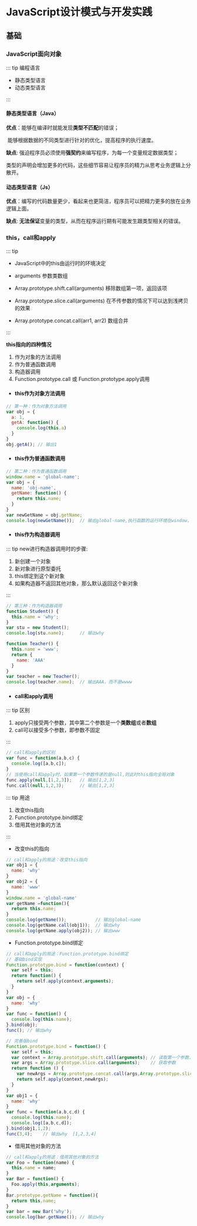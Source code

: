# JavaScript设计模式与开发实践

## 基础

### JavaScript面向对象

::: tip 编程语言

- 静态类型语言
- 动态类型语言

:::

#### 静态类型语言（Java）

**优点**：能够在编译时就能发现**类型不匹配**的错误；

​			能够根据数据的不同类型进行针对的优化，提高程序的执行速度。

**缺点**:  强迫程序员必须使用**强契约**来编写程序，为每一个变量规定数据类型；

​	       类型的声明会增加更多的代码，这些细节容易让程序员的精力从思考业务逻辑上分散开。

#### 动态类型语言（Js）

**优点**：编写的代码数量更少，看起来也更简洁，程序员可以把精力更多的放在业务逻辑上面。

**缺点**: **无法保证**变量的类型，从而在程序运行期有可能发生跟类型相关的错误。

### this，call和apply

::: tip

- JavaScript中的this由运行时的环境决定
- arguments 参数类数组

- Array.prototype.shift.call(arguments) 移除数组第一项，返回该项
- Array.prototype.slice.call(arguments) 在不传参数的情况下可以达到浅拷贝的效果
- Array.prototype.concat.call(arr1, arr2) 数组合并

:::

**this指向的四种情况**

1. 作为对象的方法调用
2. 作为普通函数调用
3. 构造器调用
4. Function.prototype.call 或 Function.prototype.apply调用

- #### this作为对象方法调用

```js
// 第一种：作为对象方法调用
var obj = {
  a: 1,
  getA: function() {
    console.log(this.a)
  }
}
obj.getA(); // 输出1
```

- #### this作为普通函数调用

```js
// 第二种：作为普通函数调用
window.name = 'global-name';
var obj = {
  name: 'obj-name',
  getName: function() {
    return this.name;
  }
}
var newGetName = obj.getName;
console.log(newGetName());  // 输出global-name,执行函数的运行环境在window，而不是obj内
```

- #### this作为构造器调用

::: tip new进行构造器调用时的步骤:

1. 新创建一个对象
2. 新对象进行原型委托
3. this绑定到这个新对象
4. 如果构造器不返回其他对象，那么默认返回这个新对象

::: 

```js
// 第三种：作为构造器调用
function Student() {
  this.name = 'why';
}
var stu = new Student();
console.log(stu.name);      // 输出why

function Teacher() {
  this.name = 'www';
  return {
    name: 'AAA'
  }
}
var teacher = new Teacher();
console.log(teacher.name);  // 输出AAA，而不是wwww
```

- #### call和apply调用

::: tip 区别 

1. apply只接受两个参数，其中第二个参数是一个**类数组**或者**数组**
2. call可以接受多个参数，即参数不固定

::: 

```js
// call和apply的区别
var func = function(a,b,c) {
  console.log([a,b,c]);
}
// 当使用call和apply时，如果第一个参数传递的是null,则此时this指向全局对象
func.apply(null,[1,2,3]);   // 输出[1,2,3]
func.call(null,1,2,3);      // 输出[1,2,3]
```

::: tip 用途 

1. 改变this指向
2. Function.prototype.bind绑定
3. 借用其他对象的方法

::: 

- 改变this的指向

```js
// call和apply的用途：改变this指向
var obj1 = {
  name: 'why'
}
var obj2 = {
  name: 'www'
}
window.name = 'global-name'
var getName =function(){
  return this.name;
}
console.log(getName());           // 输出global-name
console.log(getName.call(obj1));  // 输出why
console.log(getName.apply(obj2)); // 输出www
```

- Function.prototype.bind绑定

```js
// call和apply的用途：Function.prototype.bind绑定
// 基础bind实现
Function.prototype.bind = function(context) {
  var self = this;
  return function() {
    return self.apply(context,arguments);
  }
}
var obj = {
  name: 'why'
}
var func = function() {
  console.log(this.name);
}.bind(obj);
func(); // 输出why
```

```js
// 完善版bind
Function.prototype.bind = function() {
  var self = this;
  var context = Array.prototype.shift.call(arguments); // 读取第一个参数，即this对象
  var args = Array.prototype.slice.call(arguments);    // 获取参数
  return function () {
    var newArgs = Array.prototype.concat.call(args,Array.prototype.slice.call(arguments));
    return self.apply(context,newArgs);
  }
}
var obj1 = {
  name: 'why'
}
var func = function(a,b,c,d) {
  console.log(this.name);
  console.log([a,b,c,d]);
}.bind(obj1,1,2);
func(3,4);    // 输出why  [1,2,3,4]
```

- 借用其他对象的方法

```js
// call和apply的用途：借用其他对象的方法
var Foo = function(name) {
  this.name = name;
}
var Bar = function() {
  Foo.apply(this,arguments);
}
Bar.prototype.getName = function(){
  return this.name;
}
var bar = new Bar('why');
console.log(bar.getName()); // 输出why
```